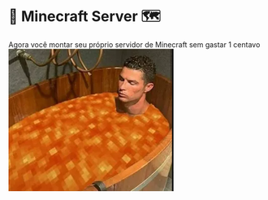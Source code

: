 # 🧱 Minecraft Server 🗺

 Agora você montar seu próprio servidor de Minecraft sem gastar 1 centavo  <img src="cr.png" /> 


